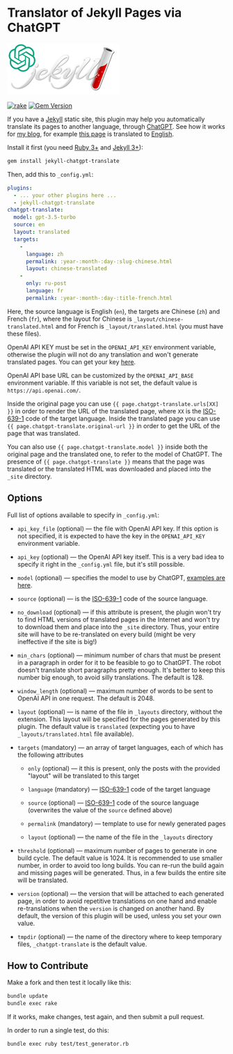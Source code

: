 # Translator of Jekyll Pages via ChatGPT

![logo](logo.png)

[![rake](https://github.com/yegor256/jekyll-chatgpt-translate/actions/workflows/rake.yml/badge.svg)](https://github.com/yegor256/jekyll-chatgpt-translate/actions/workflows/rake.yml)
[![Gem Version](https://badge.fury.io/rb/jekyll-chatgpt-translate.svg)](https://badge.fury.io/rb/jekyll-chatgpt-translate)

If you have a [Jekyll](https://jekyllrb.com/) static site,
this plugin may help you automatically
translate its pages to another language, through
[ChatGPT](https://chat.openai.com/). See how it
works for [my blog](https://github.com/yegor256/ru.yegor256.com),
for example [this page](https://ru.yegor256.com/2023-08-13-dictators.html)
is translated to
[English](https://www.yegor256.com/en/2023/08/13/dictators.html).

Install it first (you need
[Ruby 3+](https://www.ruby-lang.org/en/news/2020/12/25/ruby-3-0-0-released/)
and [Jekyll 3+](https://jekyllrb.com/)):

```bash
gem install jekyll-chatgpt-translate
```

Then, add this to `_config.yml`:

```yaml
plugins:
  - ... your other plugins here ...
  - jekyll-chatgpt-translate
chatgpt-translate:
  model: gpt-3.5-turbo
  source: en
  layout: translated
  targets:
    -
      language: zh
      permalink: :year-:month-:day-:slug-chinese.html
      layout: chinese-translated
    -
      only: ru-post
      language: fr
      permalink: :year-:month-:day-:title-french.html
```

Here, the source language is English (`en`), the targets are
Chinese (`zh`) and French (`fr`),
where the layout for Chinese is `_layout/chinese-translated.html` and for
French is `_layout/translated.html` (you must have these files).

OpenAI API KEY must be set in the `OPENAI_API_KEY` environment variable,
otherwise
the plugin will not do any translation and won't generate translated pages.
You can get your key
[here][open-ai].

OpenAI API base URL can be customized by the `OPENAI_API_BASE`
environment variable.
If this variable is not set, the default value is `https://api.openai.com/`.

Inside the original page you can use `{{ page.chatgpt-translate.urls[XX] }}`
in order to render the URL
of the translated page, where `XX` is the [ISO-639-1][iso-639]
code of the target language.
Inside the translated page you can use
`{{ page.chatgpt-translate.original-url }}` in order
to get the URL of the page that was translated.

You can also use `{{ page.chatgpt-translate.model }}`
inside both the original page and the translated one,
to refer to the model of ChatGPT.
The presence of `{{ page.chatgpt-translate }}` means that the
page was translated or the translated HTML was downloaded
and placed into the `_site` directory.

## Options

Full list of options available to specify in `_config.yml`:

* `api_key_file` (optional) — the file with OpenAI API key.
  If this option is not specified,
  it is expected to have the key in the `OPENAI_API_KEY` environment variable.

* `api_key` (optional) — the OpenAI API key itself. This is a very bad idea to
  specify it right in the `_config.yml` file, but it's still possible.

* `model` (optional) — specifies the model to use by ChatGPT,
  [examples are here](https://github.com/alexrudall/ruby-openai#models).

* `source` (optional) — is the [ISO-639-1][iso-639] code of the source language.

* `no_download` (optional) — if this attribute is present, the plugin won't try
  to find HTML versions of translated pages in the Internet and won't try to
  download them and place into the `_site` directory. Thus, your entire site
  will have to be re-translated on every build (might be very ineffective
  if the site is big!)

* `min_chars` (optional) — minimum number of chars that must be present in
  a paragraph in order for it to be feasible to go to ChatGPT. The robot
  doesn't translate short paragraphs pretty enough. It's better to keep this
  number big enough, to avoid silly translations. The default is 128.

* `window_length` (optional) — maximum number of words to be sent to
  OpenAI API in one
  request. The default is 2048.

* `layout` (optional) — is name of the file in `_layouts` directory,
  without the extension.
  This layout will be specified for the pages generated by this plugin.
  The default value is `translated` (expecting you to have
  `_layouts/translated.html` file available).

* `targets` (mandatory) — an array of target languages, each of
  which has the following attributes

  * `only` (optional) —
    it this is present, only the posts with the provided "layout"
    will be translated to this target

  * `language` (mandatory) —
    [ISO-639-1][iso-639] code of the target language

  * `source` (optional) —
    [ISO-639-1][iso-639] code of the source language (overwrites the
    value of the `source` defined above)

  * `permalink` (mandatory) — template to use for newly generated pages

  * `layout` (optional) — the name of the file in the `_layouts` directory

* `threshold` (optional) — maximum number of pages to generate
  in one build cycle.
  The default value is 1024. It is recommended to use smaller number, in order
  to avoid too long builds. You can re-run the build again and missing pages
  will be generated. Thus, in a few builds the entire site will be translated.

* `version` (optional) — the version that will be attached to each
  generated page,
  in order to avoid repetitive translations on one hand
  and enable re-translations
  when the `version` is changed on another hand. By default, the version of
  this plugin will be used, unless you set your own value.

* `tmpdir` (optional) — the name of the directory where to keep temporary files,
  `_chatgpt-translate` is the default value.

## How to Contribute

Make a fork and then test it locally like this:

```bash
bundle update
bundle exec rake
```

If it works, make changes, test again, and then submit a pull request.

In order to run a single test, do this:

```bash
bundle exec ruby test/test_generator.rb
```

[open-ai]: https://help.openai.com/en/articles/4936850-where-do-i-find-my-secret-api-key
[iso-639]: https://en.wikipedia.org/wiki/List_of_ISO_639-1_codes
